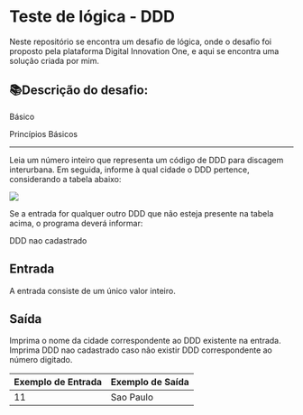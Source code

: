 # Teste de lógica - DDD

Neste repositório se encontra um desafio de lógica, onde o desafio foi proposto pela plataforma Digital Innovation One, e aqui se encontra uma solução criada por mim.


## 📚Descrição do desafio:
Básico

Princípios Básicos

----------

Leia um número inteiro que representa um código de DDD para discagem interurbana. Em seguida, informe à qual cidade o DDD pertence, considerando a tabela abaixo:

![](https://lh4.googleusercontent.com/wIO1ZKJ_AGkXttQ6QIUW_Gy0AjRSPY9ZsHblMoPj6mSlHQ66PqVMlQEuhitUmBOYlWXLFkGWQuiPYKC9abJnPXnj_O27Zre-1P3SDQ5TkqxiIjs9IWshqZ9Iu-TaJ93tzBWR7p4t)

Se a entrada for qualquer outro DDD que não esteja presente na tabela acima, o programa deverá informar:

DDD nao cadastrado

## Entrada

A entrada consiste de um único valor inteiro.

## Saída

Imprima o nome da cidade correspondente ao DDD existente na entrada. Imprima DDD nao cadastrado caso não existir DDD correspondente ao número digitado.

| Exemplo de Entrada | Exemplo de Saída |
|--|--|
| 11 | Sao Paulo |

